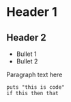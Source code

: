 # Header 1

## Header 2

* Bullet 1
* Bullet 2

Paragraph text here

```
puts "this is code"
if this then that
```
